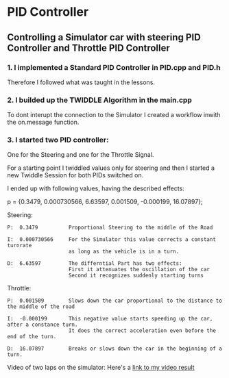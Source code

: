 [video1]: ./PID_Sim.mov

# PID Controller
## Controlling a Simulator car with steering PID Controller and Throttle PID Controller

### 1. I implemented a Standard PID Controller in PID.cpp and PID.h
Therefore I followed what was taught in the lessons.

### 2. I builded up the TWIDDLE Algorithm in the main.cpp
To dont interupt the connection to the Simulator I created a workflow inwith the on.message function.

### 3. I started two PID controller:
One for the Steering and one for the Throttle Signal.

For a starting point I twiddled values only for steering and then I started a new Twiddle Session for both PIDs switched on.

I ended up with following values, having the described effects:

p = {0.3479, 0.000730566, 6.63597, 0.001509, -0.000199, 16.07897};

Steering:

    P:  0.3479          Proportional Steering to the middle of the Road
                        
    I:  0.000730566     For the Simulator this value corrects a constant turnrate 
                        as long as the vehicle is in a turn.
                        
    D:  6.63597         The differntial Part has two effects:
                        First it attenuates the oscillation of the car
                        Second it recognizes suddenly starting turns
                        
    
Throttle:

    P:  0.001509        Slows down the car proportional to the distance to the middle of the road 
                        
    I:  -0.000199       This negative value starts speeding up the car, after a constance turn. 
                        It does the correct acceleration even before the end of the turn.
                        
    D:  16.07897        Breaks or slows down the car in the beginning of a turn.
    

Video of two laps on the simulator:
Here's a [link to my video result](./PID_Sim.mov)

    
    

